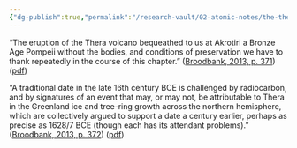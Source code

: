 ```yaml
---
{"dg-publish":true,"permalink":"/research-vault/02-atomic-notes/the-thera-eruption-on-akrotiri-is-like-a-bronze-age-pompeii-without-the-bodies/"}
---
```


“The eruption of the Thera volcano bequeathed to us at Akrotiri a Bronze Age Pompeii without the bodies, and conditions of preservation we have to thank repeatedly in the course of this chapter.” ([Broodbank, 2013, p. 371](zotero://select/library/items/IR54JIQG)) ([pdf](zotero://open-pdf/library/items/85K7BT2G?page=347&annotation=62SPRYTR))

“A traditional date in the late 16th century BCE is challenged by radiocarbon, and by signatures of an event that may, or may not, be attributable to Thera in the Greenland ice and tree-ring growth across the northern hemisphere, which are collectively argued to support a date a century earlier, perhaps as precise as 1628/7 BCE (though each has its attendant problems).” ([Broodbank, 2013, p. 372](zotero://select/library/items/IR54JIQG)) ([pdf](zotero://open-pdf/library/items/85K7BT2G?page=348&annotation=TR7T5DU3))